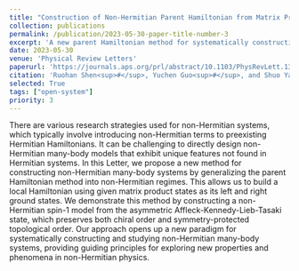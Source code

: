 ```yaml
---
title: "Construction of Non-Hermitian Parent Hamiltonian from Matrix Product States"
collection: publications
permalink: /publication/2023-05-30-paper-title-number-3
excerpt: 'A new parent Hamiltonian method for systematically constructing non-Hermitian systems.'
date: 2023-05-30
venue: 'Physical Review Letters'
paperurl: 'https://journals.aps.org/prl/abstract/10.1103/PhysRevLett.130.220401'
citation: 'Ruohan Shen<sup>#</sup>, Yuchen Guo<sup>#</sup>, and Shuo Yang, <i>Phys. Rev. Lett.</i> 130, 220401 (2023).'
selected: True
tags: ["open-system"]
priority: 3
---
```

There are various research strategies used for non-Hermitian systems, which typically involve introducing non-Hermitian terms to preexisting Hermitian Hamiltonians. It can be challenging to directly design non-Hermitian many-body models that exhibit unique features not found in Hermitian systems. In this Letter, we propose a new method for constructing non-Hermitian many-body systems by generalizing the parent Hamiltonian method into non-Hermitian regimes. This allows us to build a local Hamiltonian using given matrix product states as its left and right ground states. We demonstrate this method by constructing a non-Hermitian spin-1 model from the asymmetric Affleck-Kennedy-Lieb-Tasaki state, which preserves both chiral order and symmetry-protected topological order. Our approach opens up a new paradigm for systematically constructing and studying non-Hermitian many-body systems, providing guiding principles for exploring new properties and phenomena in non-Hermitian physics.
